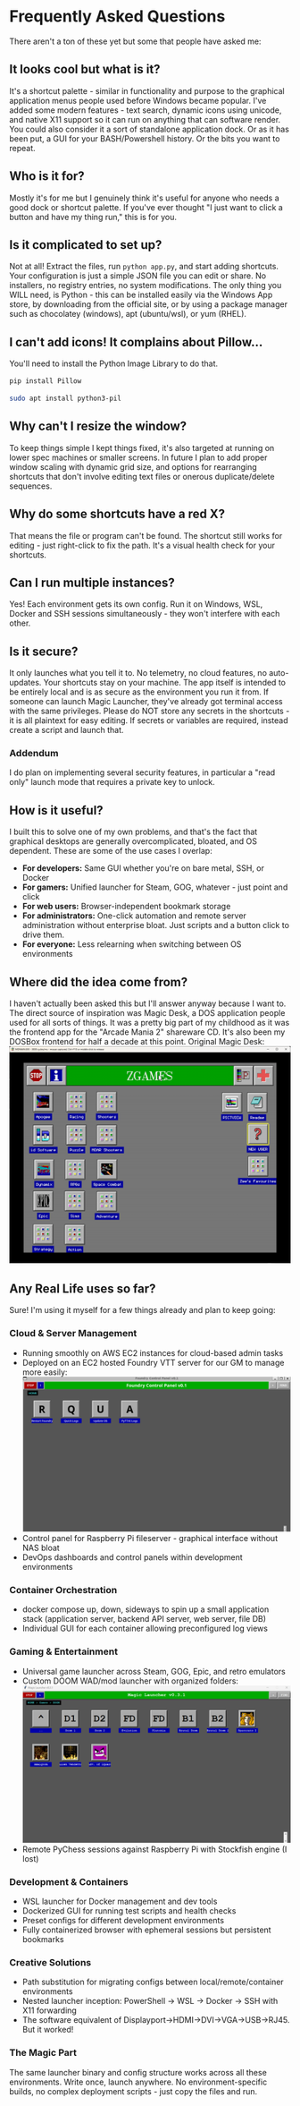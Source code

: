 # Frequently Asked Questions

There aren't a ton of these yet but some that people have asked me:

## It looks cool but what is it? 
It's a shortcut palette - similar in functionality and purpose to the graphical application menus people used before Windows became popular.
I've added some modern features - text search, dynamic icons using unicode, and native X11 support so it can run on anything that can software render.
You could also consider it a sort of standalone application dock.
Or as it has been put, a GUI for your BASH/Powershell history. Or the bits you want to repeat.

## Who is it for?

Mostly it's for me but I genuinely think it's useful for anyone who needs a good dock or shortcut palette.
If you've ever thought "I just want to click a button and have my thing run," this is for you.

## Is it complicated to set up?
Not at all! Extract the files, run `python app.py`, and start adding shortcuts. Your configuration is just a simple JSON file you can edit or share. No installers, no registry entries, no system modifications.
The only thing you WILL need, is Python - this can be installed easily via the Windows App store, by downloading from the official site, or by using a package manager such as chocolatey (windows), apt (ubuntu/wsl), or yum (RHEL).

## I can't add icons! It complains about Pillow...
You'll need to install the Python Image Library to do that.
```powershell
pip install Pillow
```

```bash
sudo apt install python3-pil
```

## Why can't I resize the window?
To keep things simple I kept things fixed, it's also targeted at running on lower spec machines or smaller screens.
In future I plan to add proper window scaling with dynamic grid size, and options for rearranging shortcuts that don't involve editing text files or onerous duplicate/delete sequences.

## Why do some shortcuts have a red X?
That means the file or program can't be found. The shortcut still works for editing - just right-click to fix the path. It's a visual health check for your shortcuts.

## Can I run multiple instances?
Yes! Each environment gets its own config. Run it on Windows, WSL, Docker and SSH sessions simultaneously - they won't interfere with each other.

## Is it secure?
It only launches what you tell it to. No telemetry, no cloud features, no auto-updates. Your shortcuts stay on your machine.
The app itself is intended to be entirely local and is as secure as the environment you run it from. If someone can launch Magic Launcher, they've already got terminal access with the same privileges.
Please do NOT store any secrets in the shortcuts - it is all plaintext for easy editing. If secrets or variables are required, instead create a script and launch that.

### Addendum
I do plan on implementing several security features, in particular a "read only" launch mode that requires a private key to unlock.

## How is it useful?
I built this to solve one of my own problems, and that's the fact that graphical desktops are generally overcomplicated, bloated, and OS dependent.
These are some of the use cases I overlap:
- **For developers:** Same GUI whether you're on bare metal, SSH, or Docker  
- **For gamers:** Unified launcher for Steam, GOG, whatever - just point and click  
- **For web users:** Browser-independent bookmark storage  
- **For administrators:** One-click automation and remote server administration without enterprise bloat. Just scripts and a button click to drive them.
- **For everyone:** Less relearning when switching between OS environments

## Where did the idea come from?
I haven't actually been asked this but I'll answer anyway because I want to.
The direct source of inspiration was Magic Desk, a DOS application people used for all sorts of things. It was a pretty big part of my childhood as it was the frontend app for the "Arcade Mania 2" shareware CD. It's also been my DOSBox frontend for half a decade at this point.
Original Magic Desk:
![Magic Desk](image2.png)

## Any Real Life uses so far?
Sure! I'm using it myself for a few things already and plan to keep going:

### Cloud & Server Management
- Running smoothly on AWS EC2 instances for cloud-based admin tasks
- Deployed on an EC2 hosted Foundry VTT server for our GM to manage more easily:
![Foundry Control Panel](image3.png)
- Control panel for Raspberry Pi fileserver - graphical interface without NAS bloat
- DevOps dashboards and control panels within development environments

### Container Orchestration
- docker compose up, down, sideways to spin up a small application stack (application server, backend API server, web server, file DB)
- Individual GUI for each container allowing preconfigured log views

### Gaming & Entertainment
- Universal game launcher across Steam, GOG, Epic, and retro emulators
- Custom DOOM WAD/mod launcher with organized folders:
![DOOM](image4.png)
- Remote PyChess sessions against Raspberry Pi with Stockfish engine (I lost)

### Development & Containers
- WSL launcher for Docker management and dev tools
- Dockerized GUI for running test scripts and health checks
- Preset configs for different development environments
- Fully containerized browser with ephemeral sessions but persistent bookmarks

### Creative Solutions
- Path substitution for migrating configs between local/remote/container environments
- Nested launcher inception: PowerShell → WSL → Docker → SSH with X11 forwarding
- The software equivalent of Displayport→HDMI→DVI→VGA→USB→RJ45. But it worked!

### The Magic Part
The same launcher binary and config structure works across all these environments. Write once, launch anywhere. No environment-specific builds, no complex deployment scripts - just copy the files and run.